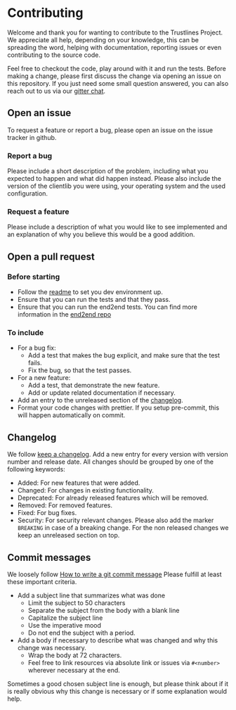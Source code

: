 # Contributing

Welcome and thank you for wanting to contribute to the Trustlines Project.
We appreciate all help, depending on your knowledge, this can be
spreading the word, helping with documentation, reporting issues or even contributing to the source code.

Feel free to checkout the code, play around with it and run the tests.
Before making a change, please first discuss the change via opening an issue on this
repository. If you just need some small question answered, you can also reach out to
us via our [gitter chat](https://gitter.im/trustlines/community).

## Open an issue

To request a feature or report a bug, please open an issue on the issue tracker in github.

### Report a bug

Please include a short description of the problem, including what you expected to happen and what did happen instead.
Please also include the version of the clientlib you were using, your operating system and the used configuration.

### Request a feature

Please include a description of what you would like to see implemented and an explanation of why you believe this would
be a good addition.

## Open a pull request

### Before starting

- Follow the [readme](/README.md) to set you dev environment up.
- Ensure that you can run the tests and that they pass.
- Ensure that you can run the end2end tests. You can find more information in the
  [end2end repo](https://github.com/trustlines-protocol/end2end)

### To include

- For a bug fix:
  - Add a test that makes the bug explicit, and make sure that the test fails.
  - Fix the bug, so that the test passes.
- For a new feature:
  - Add a test, that demonstrate the new feature.
  - Add or update related documentation if necessary.
- Add an entry to the unreleased section of the [changelog](CHANGELOG.md).
- Format your code changes with prettier. If you setup pre-commit, this will happen automatically on commit.

## Changelog

We follow [keep a changelog](https://keepachangelog.com/en/0.3.0/).
Add a new entry for every version with version number and release date.
All changes should be grouped by one of the following keywords:

- Added: For new features that were added.
- Changed: For changes in existing functionality.
- Deprecated: For already released features which will be removed.
- Removed: For removed features.
- Fixed: For bug fixes.
- Security: For security relevant changes.
  Please also add the marker `BREAKING` in case of a breaking change.
  For the non released changes we keep an unreleased section on top.

## Commit messages

We loosely follow [How to write a git commit message](https://chris.beams.io/posts/git-commit/)
Please fulfill at least these important criteria.

- Add a subject line that summarizes what was done
  - Limit the subject to 50 characters
  - Separate the subject from the body with a blank line
  - Capitalize the subject line
  - Use the imperative mood
  - Do not end the subject with a period.
- Add a body if necessary to describe what was changed and why this change was necessary.
  - Wrap the body at 72 characters.
  - Feel free to link resources via absolute link or issues via `#<number>` wherever necessary
    at the end.

Sometimes a good chosen subject line is enough, but please think about if it is really obvious why this change is necessary
or if some explanation would help.
